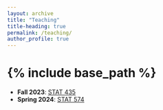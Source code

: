 ```yaml
---
layout: archive
title: "Teaching"
title-heading: true
permalink: /teaching/
author_profile: true
---
```


{% include base_path %}
===
* <b>Fall 2023</b>: <a href="https://www.math.wsu.edu/faculty/ccai/stat435.html">STAT 435<a>
* <b>Spring 2024</b>: <a href="https://www.math.wsu.edu/faculty/ccai/stat574.html">STAT 574<a>
